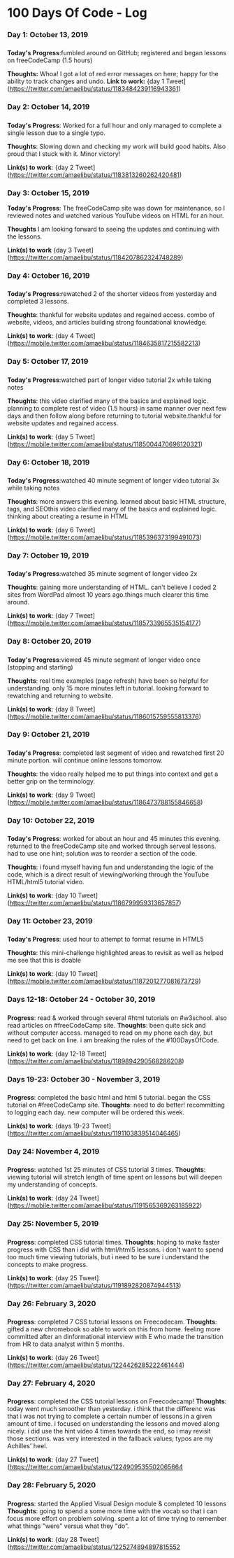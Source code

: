 # 100 Days Of Code - Log

### Day 1: October 13, 2019
##### 

**Today's Progress**:fumbled around on GitHub; registered and began lessons on freeCodeCamp (1.5 hours)

**Thoughts:** Whoa! I got a lot of red error messages on here; happy for the ability to track changes and undo. 
**Link to work:** {day 1 Tweet](https://twitter.com/amaelibu/status/1183484239116943361)


### Day 2: October 14, 2019
##### 

**Today's Progress**: Worked for a full hour and only managed to complete a single lesson due to a single typo.

**Thoughts**: Slowing down and checking my work will build good habits. Also proud that I stuck with it. Minor victory!

**Link(s) to work**: {day 2 Tweet] (https://twitter.com/amaelibu/status/1183813260262420481)


### Day 3: October 15, 2019

**Today's Progress**: The freeCodeCamp site was down for maintenance, so I reviewed notes and watched various YouTube videos on HTML for an hour.

**Thoughts** I am looking forward to seeing the updates and continuing with the lessons.

**Link(s) to work** {day 3 Tweet] (https://twitter.com/amaelibu/status/1184207862324748289)


### Day 4: October 16, 2019
##### 

**Today's Progress**:rewatched 2 of the shorter videos from yesterday and completed 3 lessons.

**Thoughts**: thankful for website updates and regained access. combo of website, videos, and articles building strong foundational knowledge.

**Link(s) to work**: {day 4 Tweet] (https://mobile.twitter.com/amaelibu/status/1184635817215582213)


### Day 5: October 17, 2019
##### 

**Today's Progress**:watched part of longer video tutorial 2x while taking notes

**Thoughts**: this video clarified many of the basics and explained logic. planning to complete rest of video (1.5 hours) in same manner over next few days and then follow along before returning to tutorial website.thankful for website updates and regained access. 

**Link(s) to work**: {day 5 Tweet] (https://mobile.twitter.com/amaelibu/status/1185004470696120321)


### Day 6: October 18, 2019
##### 

**Today's Progress**:watched 40 minute segment of longer video tutorial 3x while taking notes

**Thoughts**: more answers this evening. learned about basic HTML structure, tags, and SEOthis video clarified many of the basics and explained logic. thinking about creating a resume in HTML

**Link(s) to work**: {day 6 Tweet] (https://mobile.twitter.com/amaelibu/status/1185396373199491073)


### Day 7: October 19, 2019
##### 

**Today's Progress**:watched 35 minute segment of longer video 2x

**Thoughts**: gaining more understanding of HTML. can't believe I coded 2 sites from WordPad almost 10 years ago.things much clearer this time around. 

**Link(s) to work**: {day 7 Tweet] (https://mobile.twitter.com/amaelibu/status/1185733965535154177)


### Day 8: October 20, 2019
##### 

**Today's Progress**:viewed 45 minute segment of longer video once (stopping and starting)

**Thoughts**: real time examples (page refresh) have been so helpful for understanding. only 15 more minutes left in tutorial. looking forward to rewatching and returning to website.

**Link(s) to work**: {day 8 Tweet] (https://mobile.twitter.com/amaelibu/status/1186015759555813376)


### Day 9: October 21, 2019
##### 

**Today's Progress**: completed last segment of video and rewatched first 20 minute portion. will continue online lessons tomorrow.

**Thoughts**: the video really helped me to put things into context and get a better grip on the terminology.

**Link(s) to work**: {day 9 Tweet] (https://mobile.twitter.com/amaelibu/status/1186473788155846658)


### Day 10: October 22, 2019
##### 

**Today's Progress**: worked for about an hour and 45 minutes this evening. returned to the freeCodeCamp site and worked through serveal lessons. had to use one hint; solution was to reorder a section of the code.

**Thoughts**: i found myself having fun and understanding the logic of the code, which is a direct result of viewing/working through the YouTube HTML/html5 tutorial video.

**Link(s) to work**: {day 10 Tweet] (https://twitter.com/amaelibu/status/1186799959313657857)


### Day 11: October 23, 2019
##### 

**Today's Progress**: used hour to attempt to format resume in HTML5


**Thoughts**: this mini-challenge highlighted areas to revisit as well as helped me see that this is doable

**Link(s) to work**: {day 10 Tweet] (https://mobile.twitter.com/amaelibu/status/1187201277081673729)


### Days 12-18: October 24 - October 30, 2019
##### 

**Progress**: read & worked through several #html tutorials on #w3school. also read articles on  #freeCodeCamp site.
**Thoughts**: been quite sick and without computer access. managed to read on my phone each day, but need to get back on line. i am breaking the rules of the #100DaysOfCode.

**Link(s) to work**: {day 12-18 Tweet] (https://twitter.com/amaelibu/status/1189894290568286208)


### Days 19-23: October 30 - November 3, 2019
##### 

**Progress**:  completed the basic html and html 5 tutorial. began the CSS tutorial on  #freeCodeCamp site.
**Thoughts**: need to do better! recommitting to logging each day. new computer will be ordered this week.

**Link(s) to work**: {days 19-23 Tweet] (https://twitter.com/amaelibu/status/1191103839514046465)

### Day 24: November 4, 2019
##### 

**Progress**: watched 1st 25 minutes of CSS tutorial 3 times.
**Thoughts**: viewing tutorial will stretch length of time spent on lessons but will deepen my understanding of concepts.

**Link(s) to work**: {day 24 Tweet] (https://mobile.twitter.com/amaelibu/status/1191565369263185922)


### Day 25: November 5, 2019
##### 

**Progress**: completed CSS tutorial times.
**Thoughts**: hoping to make faster progress with CSS than i did with html/html5 lessons. i don't want to spend too much time viewing tutorials, but i need to be sure i understand the concepts to make progress.

**Link(s) to work**: {day 25 Tweet] (https://twitter.com/amaelibu/status/1191892820874944513)


### Day 26: February 3, 2020
##### 

**Progress**: completed 7 CSS tutorial lessons on Freecodecam.
**Thoughts**: gifted a new chromebook so able to work on this from home. feeling more committed after an dinformational interview with E who made the transition from HR to data analyst within 5 months.

**Link(s) to work**: {day 26 Tweet] (https://twitter.com/amaelibu/status/1224426285222461444)


### Day 27: February 4, 2020
##### 

**Progress**: completed the CSS tutorial lessons on Freecodecamp!
**Thoughts**: today went much smoother than yesterday. i think that the differenc was that i was not trying to complete a certain number of lessons in a given amount of time. i focused on understanding the lessons and moved along nicely. i did use the hint video 4 times towards the end, so i may revisit those sections. was very interested in the fallback values; typos are my Achilles' heel. 

**Link(s) to work**: {day 27 Tweet] (https://twitter.com/amaelibu/status/1224909535502065664


### Day 28: February 5, 2020
##### 

**Progress**: started the Applied Visual Design module & completed 10 lessons 
**Thoughts**:  going to spend a some more time with the vocab so that i can focus more effort on problem solving. spent a lot of time trying to remember what things "were" versus what they "do".

**Link(s) to work**: {day 28 Tweet] (https://twitter.com/amaelibu/status/1225274894897815552
